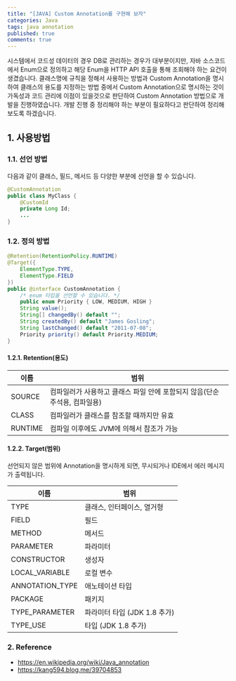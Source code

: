 ```yaml
---
title: "[JAVA] Custom Annotation를 구현해 보자"
categories: Java
tags: java annotation
published: true
comments: true
---
```




시스템에서 코드성 데이터의 경우 DB로 관리하는 경우가 대부분이지만, 자바 소스코드에서 Enum으로 정의하고 해당 Enum을 HTTP API 호출을 통해 조회해야 하는 요건이 생겼습니다. 클래스명에 규칙을 정해서 사용하는 방법과 Custom Annotation을 명시하여 클래스의 용도를 지정하는 방법 중에서 Custom Annotation으로 명시하는 것이 가독성과 코드 관리에 이점이 있을것으로 판단하여 Custom Annotation 방법으로 개발을 진행하였습니다. 개발 진행 중 정리해야 하는 부분이 필요하다고 판단하여 정리해 보도록 하겠습니다.



## 1. 사용방법

### 1.1. 선언 방법

다음과 같이 클래스, 필드, 메서드 등 다양한 부분에 선언을 할 수 있습니다.

```java
@CustomAnnotation
public class MyClass {
    @CustomId
    private Long Id;
    ...
}
```



### 1.2. 정의 방법

```java
@Retention(RetentionPolicy.RUNTIME)
@Target({
    ElementType.TYPE,
    ElementType.FIELD
})
public @interface CustomAnnotation {
    /* enum 타입을 선언할 수 있습니다. */
    public enum Priority { LOW, MEDIUM, HIGH }
    String value();
    String[] changedBy() default "";
    String createdBy() default "James Gosling";
    String lastChanged() default "2011-07-08";
    Priority priority() default Priority.MEDIUM;
}
```



#### 1.2.1. Retention(용도)

| 이름    | 범위                                                         |
| ------- | ------------------------------------------------------------ |
| SOURCE  | 컴파일러가 사용하고 클래스 파일 안에 포함되지 않음(단순 주석용, 컴파일용) |
| CLASS   | 컴파일러가 클래스를 참조할 때까지만 유효                     |
| RUNTIME | 컴파일 이후에도 JVM에 의해서 참조가 가능                     |

#### 1.2.2. Target(범위)

선언되지 않은 범위에 Annotation을 명시하게 되면, 무시되거나 IDE에서 에러 메시지가 출력됩니다.

| 이름            | 범위                         |
| --------------- | ---------------------------- |
| TYPE            | 클래스, 인터페이스, 열거형   |
| FIELD           | 필드                         |
| METHOD          | 메서드                       |
| PARAMETER       | 파라미터                     |
| CONSTRUCTOR     | 생성자                       |
| LOCAL_VARIABLE  | 로컬 변수                    |
| ANNOTATION_TYPE | 애노테이션 타입              |
| PACKAGE         | 패키지                       |
| TYPE_PARAMETER  | 파라미터 타입 (JDK 1.8 추가) |
| TYPE_USE        | 타입 (JDK 1.8 추가)          |



### 2. Reference

- https://en.wikipedia.org/wiki/Java_annotation
- https://kang594.blog.me/39704853